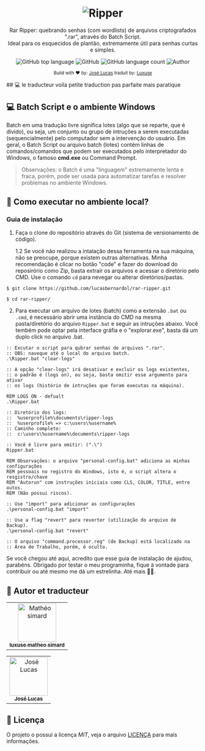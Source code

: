 <div align="center">
  <h1 align="center">
    <img src="./resources/assets/rar-ripper.svg" alt="Ripper" />
  </h1>

  <p align="center">
    Rar Ripper: quebrando senhas (com wordlists) de arquivos criptografados
    ".rar", através do Batch Script.<br/> Ideal para os esquecidos de 
    plantão, extremamente útil para senhas curtas e simples.
  </p>
</div>

<div align="center">
  <img alt="GitHub top language" src="https://img.shields.io/github/languages/top/lucasbernardol/rar-ripper?color=5D8BF4">

  <img alt="GitHub" src="https://img.shields.io/github/license/lucasbernardol/rar-ripper?color=5D8BF4">

  <img alt="GitHub language count" src="https://img.shields.io/github/languages/count/lucasbernardol/rar-ripper?color=5D8BF4">

  <img src="https://img.shields.io/badge/author-Jos%C3%A9%20Lucas-5D8BF4" alt="Author" />
</div>

<p align="center">
  <small>
    Build with ❤️ by: <a href="https://github.com/lucasbernardol">José Lucas</a>
   traduit by: <a href="https://github.com/lucasbernardol">Luxuse</a>
  </small>
</p>
## 💻 le traducteur 
voila petite traduction pas parfaite mais paratique

## 💻 Batch Script e o ambiente Windows

Batch em uma tradução livre significa lotes (algo que se reparte, que é divido), ou
seja, um conjunto ou grupo de intruções a serem executadas (sequencialmente) pelo computador sem a intervenção do usuário. Em geral, o Batch Script ou arquivo
batch (lotes) contém linhas de comandos/comandos que podem ser executados pelo
interpretador do Windows, o famoso **cmd.exe** ou Command Prompt.

> Observações: o Batch é uma "linguagem" extremamente lenta e fraca, porém, pode
> ser usada para automatizar tarefas e resolver problemas no ambiente Windows.

## :wrench: Como executar no ambiente local?

### Guia de instalação

1. Faça o clone do repositório através do Git (sistema de versionamento de código).

   1.2 Se você não realizou a intalação dessa ferramenta na sua máquina,
   não se preocupe, porque existem outras alternativas. Minha recomendação é clicar
   no botão "code" e fazer do download do reposirório como Zip, basta extrair os
   arquivos e acessar o diretório pelo CMD. Use o comando `cd` para nevegar ou alterar
   diretórios/pastas.

```batch
$ git clone https://github.com/lucasbernardol/rar-ripper.git

$ cd rar-ripper/
```

2. Para executar um arquivo de lotes (batch) como a extensão `.bat` ou `.cmd`,
   é necessário abrir uma instância do CMD na mesma pasta/diretório do arquivo
   `Ripper.bat` e seguir as intruções abaixo. Você tembém pode optar pela interface
   gráfia e o "explorar.exe", basta dá um duplo click no arquivo .bat.

```batch
:: Excutar o script para qubrar senhas de arquivos ".rar".
:: OBS: naveque até o local do arquivo batch.
.\Ripper.bat "clear-logs"

:: A opção "clear-logs" irá desativar e excluir os logs existentes,
:: o padrão é (logs on), ou seja, basta omitir esse argumento para ativar
:: os logs (histório de intruções que foram executas na máquina).

REM LOGS ON - defualt
.\Ripper.bat

:: Diretório dos logs:
::  %userprofile%\documents\ripper-logs
::  %userprofile% => c:\users\%username%
:: Caminho completo:
::  c:\users\%username%\documents\ripper-logs

:: Você é livre para omitir: (".\")
Ripper.bat

REM Observações: o arquivo "personal-config.bat" adiciona as minhas configurações
REM pessoais no registro do Windows, isto é, o script altera o resgistro/chave
REM "Autorun" com instruções iniciais como CLS, COLOR, TITLE, entre outos.
REM (Não possui riscos).

:: Use "import" para adicionar as configurações
.\personal-config.bat "import"

:: Use a flag "revert" para reverter (utilização do arquivo de Backup).
.\personal-config.bat "revert"

:: O arquivo "command.processor.reg" (de Backup) está localizado na
:: Área de Trabalho, porém, é oculto.
```

Se você chegou até aqui, acredito que esse guia de instalação de ajudou, parabéns.
Obrigado por testar o meu programinha, fique à vontade para contribuir ou até
mesmo me dá um estrelinha. Até mais 👋👋.

## :boy: Autor et traducteur

<table class="traducteur">
  <tr>
    <td align="center">
      <a href="https://github.com/Luxuse">
        <img src="https://avatars.githubusercontent.com/u/137567329?s=400&u=51286bbea1c5a95e9a7917fe240c5cf75afd7f31&v=4" 
        width="100px;" alt="Mathéo simard"/>
        <br/>
        <sub>
          <b>luxuse matheo simard</b>
        </sub>
      </a>
    </td>
  </tr>
</table>

<table class="author">
  <tr>
    <td align="center">
      <a href="https://github.com/lucasbernardol">
        <img src="https://avatars.githubusercontent.com/u/82418341?v=4" 
        width="100px;" alt="José Lucas"/>
        <br/>
        <sub>
          <b>José Lucas</b>
        </sub>
      </a>
    </td>
  </tr>
</table>

## 📝 Licença

O projeto o possui a licença _MIT_, veja o arquivo [LICENÇA](LICENSE) para
mais informações.

